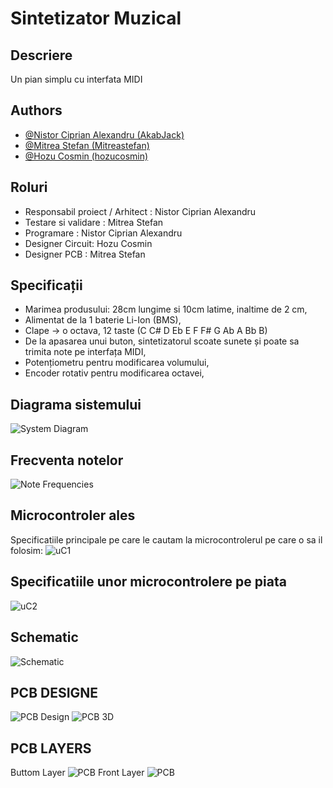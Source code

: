
# Sintetizator Muzical
## Descriere

Un pian simplu cu interfata MIDI

## Authors

- [@Nistor Ciprian Alexandru (AkabJack)](https://github.com/AkabJack)
- [@Mitrea Stefan (Mitreastefan)](https://github.com/Mitreastefan)
- [@Hozu Cosmin (hozucosmin)](https://github.com/hozucosmin)

## Roluri

- Responsabil proiect / Arhitect : Nistor Ciprian Alexandru
- Testare si validare : Mitrea Stefan
- Programare : Nistor Ciprian Alexandru
- Designer Circuit: Hozu Cosmin
- Designer PCB : Mitrea Stefan

## Specificații

- Marimea produsului: 28cm lungime si 10cm latime, inaltime de 2 cm,
- Alimentat de la 1 baterie Li-Ion (BMS),
- Clape -> o octava, 12 taste (C C# D Eb E F F# G Ab A Bb B)
- De la apasarea unui buton, sintetizatorul scoate sunete și poate sa trimita note pe interfața MIDI,
- Potențiometru pentru modificarea volumului,
- Encoder rotativ pentru modificarea octavei,

## Diagrama sistemului

![System Diagram](https://github.com/etc-uc/SintetizatorMuzical/blob/main/Datasheet/Diagrama%20de%20sistem.png)

## Frecventa notelor

![Note Frequencies](https://github.com/etc-uc/SintetizatorMuzical/blob/main/Datasheet/Note%20frequencies.png)


## Microcontroler ales
Specificatiile principale pe care le cautam la microcontrolerul pe care o sa il folosim:
![uC1](https://github.com/etc-uc/SintetizatorMuzical/blob/main/Datasheet/Alegere-uC-1.png)

## Specificatiile unor microcontrolere pe piata
![uC2](https://github.com/etc-uc/SintetizatorMuzical/blob/main/Datasheet/Alegere-uC-2.png)

## Schematic
![Schematic](https://github.com/etc-uc/SintetizatorMuzical/blob/main/Schematic/SintetizatorSchema-1.png)
## PCB DESIGNE

![PCB Design](https://github.com/etc-uc/SintetizatorMuzical/blob/main/PCB%20Design.png)
![PCB 3D](https://github.com/etc-uc/SintetizatorMuzical/blob/main/PCB_3D_versiunea_2.jpg)
## PCB LAYERS
Buttom Layer
![PCB](https://github.com/etc-uc/SintetizatorMuzical/blob/main/Bottom.png)
Front Layer
![PCB](https://github.com/etc-uc/SintetizatorMuzical/blob/main/Front.png)
